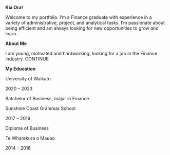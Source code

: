 **Kia Ora!**

Welcome to my portfolio. I’m a Finance graduate with experience in a variety of administrative, project, and analytical tasks. I’m passionate about being efficient and am always looking for new opportunities to grow and learn.

**About Me**

I am young, motivated and hardworking, looking for a job in the Finance industry. CONTINUE 

**My Education**

University of Waikato

2020 – 2023

Batchelor of Business, major in Finance


Sunshine Coast Grammar School

2017 – 2019

Diploma of Business


Te Wharekura o Mauao

2014 – 2016
